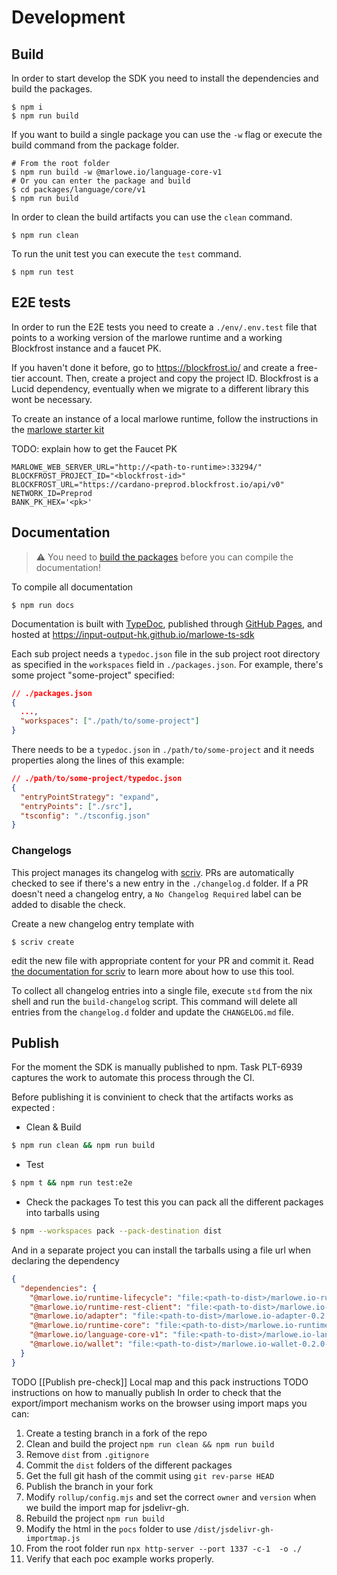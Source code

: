 # Development

## Build

In order to start develop the SDK you need to install the dependencies and build the packages.

```
$ npm i
$ npm run build
```

If you want to build a single package you can use the `-w` flag or execute the build command from the package folder.

```
# From the root folder
$ npm run build -w @marlowe.io/language-core-v1
# Or you can enter the package and build
$ cd packages/language/core/v1
$ npm run build
```

In order to clean the build artifacts you can use the `clean` command.

```
$ npm run clean
```

To run the unit test you can execute the `test` command.

```
$ npm run test
```

## E2E tests

In order to run the E2E tests you need to create a `./env/.env.test` file that points to a working version of the marlowe runtime and a working Blockfrost instance and a faucet PK.

If you haven't done it before, go to https://blockfrost.io/ and create a free-tier account. Then, create a project and copy the project ID. Blockfrost is a Lucid dependency, eventually when
we migrate to a different library this wont be necessary.

To create an instance of a local marlowe runtime, follow the instructions in the [marlowe starter kit](https://github.com/input-output-hk/marlowe-starter-kit/blob/main/docs/preliminaries.md)

TODO: explain how to get the Faucet PK

```
MARLOWE_WEB_SERVER_URL="http://<path-to-runtime>:33294/"
BLOCKFROST_PROJECT_ID="<blockfrost-id>"
BLOCKFROST_URL="https://cardano-preprod.blockfrost.io/api/v0"
NETWORK_ID=Preprod
BANK_PK_HEX='<pk>'
```

## Documentation

> ⚠ You need to [build the packages](#build) before you can compile the documentation!

To compile all documentation

```
$ npm run docs
```

Documentation is built with [TypeDoc](https://typedoc.org), published through [GitHub Pages](https://pages.github.com), and hosted at https://input-output-hk.github.io/marlowe-ts-sdk

Each sub project needs a `typedoc.json` file in the sub project root directory as specified in the `workspaces` field in `./packages.json`. For example, there's some project "some-project" specified:

```json
// ./packages.json
{
  ...,
  "workspaces": ["./path/to/some-project"]
}
```

There needs to be a `typedoc.json` in `./path/to/some-project` and it needs properties along the lines of this example:

```json
// ./path/to/some-project/typedoc.json
{
  "entryPointStrategy": "expand",
  "entryPoints": ["./src"],
  "tsconfig": "./tsconfig.json"
}
```

### Changelogs

This project manages its changelog with [scriv](https://github.com/nedbat/scriv). PRs are automatically checked to see if there's a new entry in the `./changelog.d` folder. If a PR doesn't need a changelog entry, a `No Changelog Required` label can be added to disable the check.

Create a new changelog entry template with

```
$ scriv create
```

edit the new file with appropriate content for your PR and commit it. Read [the documentation for scriv](https://scriv.readthedocs.io/en) to learn more about how to use this tool.

To collect all changelog entries into a single file, execute `std` from the nix shell and run the `build-changelog` script. This command will delete all entries from the `changelog.d` folder and update the `CHANGELOG.md` file.

## Publish

For the moment the SDK is manually published to npm. Task PLT-6939 captures the work to automate this process through the CI.

Before publishing it is convinient to check that the artifacts works as expected :

- Clean & Build

```bash
$ npm run clean && npm run build
```

- Test

```bash
$ npm t && npm run test:e2e
```

- Check the packages
  To test this you can pack all the different packages into tarballs using

```bash
$ npm --workspaces pack --pack-destination dist
```

And in a separate project you can install the tarballs using a file url when declaring the dependency

```json
{
  "dependencies": {
    "@marlowe.io/runtime-lifecycle": "file:<path-to-dist>/marlowe.io-runtime-lifecycle-0.2.0-alpha-2.tgz",
    "@marlowe.io/runtime-rest-client": "file:<path-to-dist>/marlowe.io-runtime-rest-client-0.2.0-alpha-2.tgz",
    "@marlowe.io/adapter": "file:<path-to-dist>/marlowe.io-adapter-0.2.0-alpha-2.tgz",
    "@marlowe.io/runtime-core": "file:<path-to-dist>/marlowe.io-runtime-core-0.2.0-alpha-2.tgz",
    "@marlowe.io/language-core-v1": "file:<path-to-dist>/marlowe.io-language-core-v1-0.2.0-alpha-2.tgz",
    "@marlowe.io/wallet": "file:<path-to-dist>/marlowe.io-wallet-0.2.0-alpha-2.tgz"
  }
}
```

TODO [[Publish pre-check]] Local map and this pack instructions
TODO instructions on how to manually publish
In order to check that the export/import mechanism works on the browser using import maps you can:

1. Create a testing branch in a fork of the repo
1. Clean and build the project `npm run clean && npm run build`
1. Remove `dist` from `.gitignore`
1. Commit the `dist` folders of the different packages
1. Get the full git hash of the commit using `git rev-parse HEAD`
1. Publish the branch in your fork
1. Modify `rollup/config.mjs` and set the correct `owner` and `version` when we build the import map for jsdelivr-gh.
1. Rebuild the project `npm run build`
1. Modify the html in the `pocs` folder to use `/dist/jsdelivr-gh-importmap.js`
1. From the root folder run `npx http-server --port 1337 -c-1  -o ./`
1. Verify that each poc example works properly.
